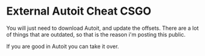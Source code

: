 # External Autoit Cheat CSGO

You will just need to download Autoit, and update the offsets.
There are a lot of things that are outdated, so that is the reason i'm posting this public.

If you are good in Autoit you can take it over.
